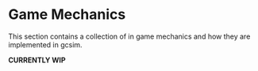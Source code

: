 # Game Mechanics

This section contains a collection of in game mechanics and how they are implemented in gcsim.

**CURRENTLY WIP**